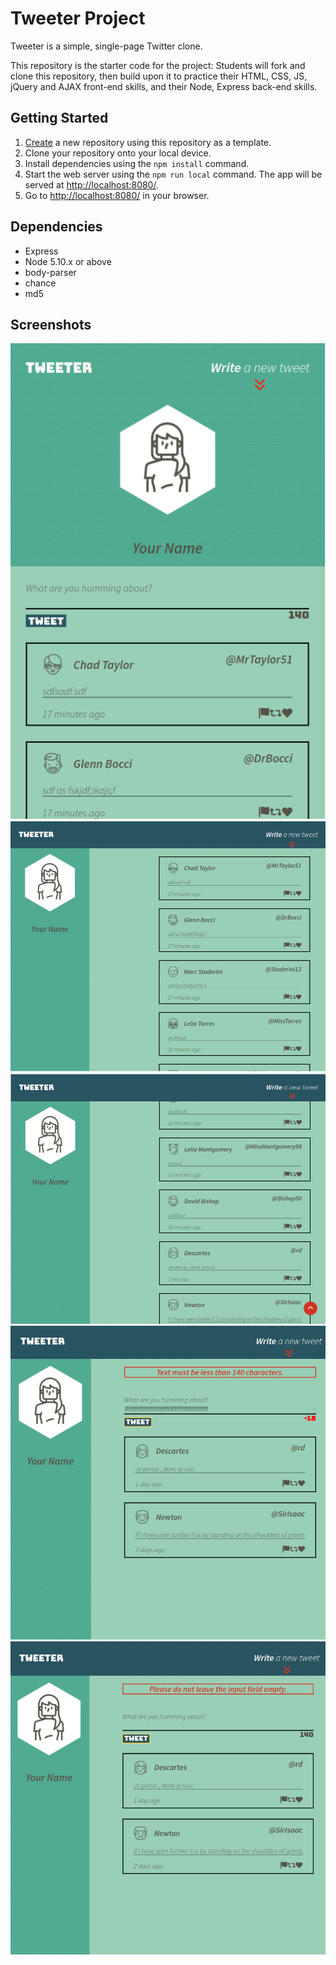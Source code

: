 # Tweeter Project

Tweeter is a simple, single-page Twitter clone.

This repository is the starter code for the project: Students will fork and clone this repository, then build upon it to practice their HTML, CSS, JS, jQuery and AJAX front-end skills, and their Node, Express back-end skills.

## Getting Started

1. [Create](https://docs.github.com/en/repositories/creating-and-managing-repositories/creating-a-repository-from-a-template) a new repository using this repository as a template.
2. Clone your repository onto your local device.
3. Install dependencies using the `npm install` command.
3. Start the web server using the `npm run local` command. The app will be served at <http://localhost:8080/>.
4. Go to <http://localhost:8080/> in your browser.

## Dependencies

- Express
- Node 5.10.x or above
- body-parser
- chance
- md5


## Screenshots

!["Mobile mode"](https://github.com/crocka/tweeter/blob/master/docs/Mobile-mode-with-form-shown.png)
!["Desktop mode"](https://github.com/crocka/tweeter/blob/master/docs/desktop-mode-with-form-shown.png)
!["Back-to-the-top button at lower right corner"](https://github.com/crocka/tweeter/blob/master/docs/back-to-the-top-button.png)
!["Error message for exceeding character limit"](https://github.com/crocka/tweeter/blob/master/docs/exceed-limit-error.png)
!["Error message for empty text"](https://github.com/crocka/tweeter/blob/master/docs/no-content-error.png)